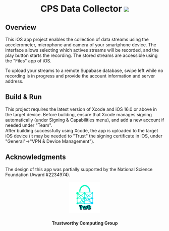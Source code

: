 <h1 align="center">CPS Data Collector <a href="https://github.com/jimouris/helm/blob/main/LICENSE"><img src="https://img.shields.io/badge/license-MIT-blue.svg"></a> </h1>

## Overview

This iOS app project enables the collection of data streams using the accelerometer, microphone and camera of your smartphone device. The interface allows selecting which actives streams will be recorded, and the play button starts the recording. The stored streams are accessible using the "Files" app of iOS.

To upload your streams to a remote Supabase database, swipe left while no recording is in progress and provide the account information and server address.

## Build & Run

This project requires the latest version of Xcode and iOS 16.0 or above in the target device. Before building, ensure that Xcode manages signing automatically (under Signing & Capabilities menu), and add a new account if needed under "Team".  
After building successfully using Xcode, the app is uploaded to the target iOS device (it may be needed to "Trust" the signing certificate in iOS, under "General"->"VPN & Device Management").

## Acknowledgments
The design of this app was partially supported by the National Science Foundation (Award #2234974).

<p align="center">
    <img src="./logos/twc.png" height="20%" width="20%">
</p>
<h4 align="center">Trustworthy Computing Group</h4>
